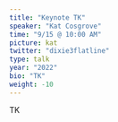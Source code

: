 ```yaml
---
title: "Keynote TK"
speaker: "Kat Cosgrove"
time: "9/15 @ 10:00 AM"
picture: kat
twitter: "dixie3flatline"
type: talk
year: "2022"
bio: "TK"
weight: -10
---
```


TK